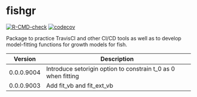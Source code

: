 # fishgr

[![R-CMD-check](https://github.com/akimanabe/fishgr/actions/workflows/R-CMD-check.yaml/badge.svg)](https://github.com/akimanabe/fishgr/actions/workflows/R-CMD-check.yaml)
[![codecov](https://codecov.io/gh/akimanabe/fishgr/branch/master/graph/badge.svg)](https://codecov.io/gh/akimanabe/fishgr)

Package to practice TravisCI and other CI/CD tools as well as to develop model-fitting functions for growth models for fish.

| Version | Description |
| ------- | ----------- |
| 0.0.0.9004 | Introduce setorigin option to constrain t_0 as 0 when fitting |
| 0.0.0.9003 | Add fit_vb and fit_ext_vb |
